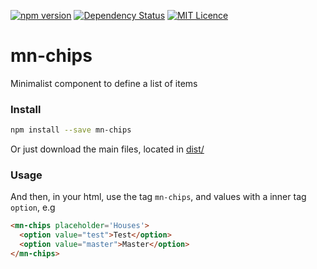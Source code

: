 [![npm version](https://badge.fury.io/js/mn-chips.svg)](https://badge.fury.io/js/mn-chips)
[![Dependency Status](https://gemnasium.com/badges/github.com/minimalist-components/mn-chips.svg)](https://gemnasium.com/github.com/minimalist-components/mn-chips)
[![MIT Licence](https://badges.frapsoft.com/os/mit/mit.svg?v=103)](https://opensource.org/licenses/mit-license.php)

# mn-chips

Minimalist component to define a list of items

<!-- See the [demo](https://minimalist-components.github.io/mn-chips/) -->

<!-- [![preview demo](https://raw.githubusercontent.com/minimalist-components/mn-chips/master/sources/example/mn-chips.gif)](https://minimalist-components.github.io/mn-chips/)  -->

### Install

```sh
npm install --save mn-chips
```

Or just download the main files, located in [dist/](https://github.com/minimalist-components/mn-chips/tree/master/dist)

### Usage

And then, in your html, use the tag `mn-chips`, and values with a inner tag `option`, e.g

```html
<mn-chips placeholder='Houses'>
  <option value="test">Test</option>
  <option value="master">Master</option>
</mn-chips>
```

